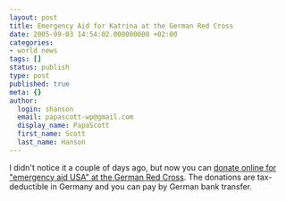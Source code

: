 ```yaml
---
layout: post
title: Emergency Aid for Katrina at the German Red Cross
date: 2005-09-03 14:54:02.000000000 +02:00
categories:
- world news
tags: []
status: publish
type: post
published: true
meta: {}
author:
  login: shanson
  email: papascott-wp@gmail.com
  display_name: PapaScott
  first_name: Scott
  last_name: Hanson
---
```

<p>I didn't notice it a couple of days ago, but now you can <a href="http://drk.de/spenden/index.html" title="Spende an das Deutsche Rote Kreuz">donate online for "emergency aid USA" at the German Red Cross</a>. The donations are tax-deductible in Germany and you can pay by German bank transfer.</p>
